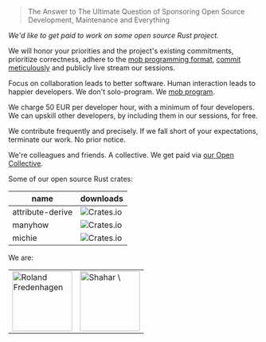 > The Answer to The Ultimate Question of Sponsoring Open Source Development,
> Maintenance and Everything

*We'd like to get paid to work on some open source Rust project.*

We will
honor your priorities and the project's existing commitments,
prioritize correctness,
adhere to the [mob programming format](#mob-programming),
[commit meticulously][Razor Sharp Changes]
and
publicly live stream our sessions.

Focus on collaboration leads to better software.
Human interaction leads to happier developers.
We don't solo-program.
We [mob program][mob programming].

We charge 50 EUR per developer hour,
with a minimum of four developers.
We can upskill other developers, by including them in our sessions, for free.

We contribute frequently and precisely.
If we fall short of your expectations, terminate our work.
No prior notice.

We're colleagues and friends.
A collective.
We get paid via [our Open Collective].

Some of our open source Rust crates:

| name | downloads |
|-|-|
| attribute-derive | ![Crates.io](https://img.shields.io/crates/d/attribute-derive) |
| manyhow | ![Crates.io](https://img.shields.io/crates/d/manyhow) |
| michie | ![Crates.io](https://img.shields.io/crates/d/michie) |

We are:

<table><tr>
<td><a href="https://github.com/ModProg"><img
  alt="Roland Fredenhagen" width="120"
  src="https://avatars.githubusercontent.com/u/11978847?v=4"
></a></td>
<td><a href="https://github.com/mightyiam"><img
  alt="Shahar \"Dawn\" Or" width="120"
  src="https://avatars.githubusercontent.com/u/635591?v=4"
></a></td>
</tr></table>

[Razor Sharp Changes]: ../razor-sharp-changes
[Rust]: https://www.rust-lang.org
[mob programming]: https://www.remotemobprogramming.org/
[our Open Collective]: https://opencollective.com/molybdenumsoftware
